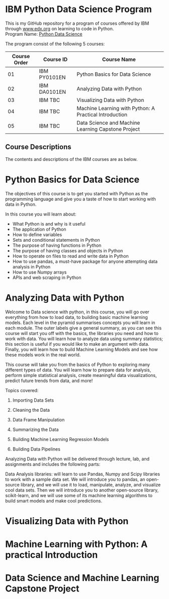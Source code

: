 # IBM Python Data Science Program

This is my GitHub repository for a program of courses offered by IBM through www.edx.org on learning to code in Python.  
Program Name:  [Python Data Science](https://www.edx.org/professional-certificate/python-data-science)

The program consist of the following 5 courses:

Course Order | Course ID | Course Name
------------ | ------------- | -------------
01 | IBM PY0101EN | Python Basics for Data Science
02 | IBM DA0101EN | Analyzing Data with Python
03 | IBM TBC | Visualizing Data with Python
04 | IBM TBC | Machine Learning with Python: A Practical Introduction
05 | IBM TBC | Data Science and Machine Learning Capstone Project

## Course Descriptions

The contents and descriptions of the IBM courses are as below.

# Python Basics for Data Science

The objectives of this course is to get you started with Python as the programming language and give you a taste of how to start working with data in Python.

In this course you will learn about:

* What Python is and why is it useful
* The application of Python 
* How to define variables
* Sets and conditional statements in Python
* The purpose of having functions in Python
* The purpose of having classes and objects in Python
* How to operate on files to read and write data in Python
* How to use pandas, a must-have package for anyone attempting data analysis in Python
* How to use Numpy arrays
* APIs and web scraping in Python

# Analyzing Data with Python

Welcome to Data science with python, in this course, you will go over everything from how to load data, to building basic machine learning models. Each level in the pyramid summarises concepts you will learn in each module. The outer labels give a general summary, as you can see this course will start you off with the basics, the libraries you need and how to work with data. You will learn how to analyze data using summary statistics; this section is useful if you would like to make an argument with data. Finally, you will learn how to build Machine Learning Models and see how these models work in the real world.

This course will take you from the basics of Python to exploring many different types of data. You will learn how to prepare data for analysis, perform simple statistical analysis, create meaningful data visualizations, predict future trends from data, and more! 

Topics covered: 

1. Importing Data Sets 

2. Cleaning the Data 

3. Data Frame Manipulation 

4. Summarizing the Data 

5. Building Machine Learning Regression Models 

6. Building Data Pipelines 

Analyzing Data with Python will be delivered through lecture, lab, and assignments and includes the following parts: 

Data Analysis libraries: will learn to use Pandas, Numpy and Scipy libraries to work with a sample data set. We will introduce you to pandas, an open-source library, and we will use it to load, manipulate, analyze, and visualize cool data sets. Then we will introduce you to another open-source library, scikit-learn, and we will use some of its machine learning algorithms to build smart models and make cool predictions.

# Visualizing Data with Python

# Machine Learning with Python: A practical Introduction

# Data Science and Machine Learning Capstone Project

